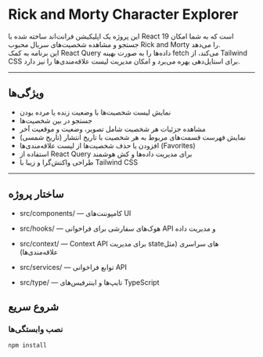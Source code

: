 # Rick and Morty Character Explorer

این پروژه یک اپلیکیشن فرانت‌اند ساخته شده با React 19 است که به شما امکان جستجو و مشاهده شخصیت‌های سریال محبوب Rick and Morty را می‌دهد.  
این برنامه به کمک React Query داده‌ها را به صورت بهینه fetch می‌کند، از Tailwind CSS برای استایل‌دهی بهره می‌برد و امکان مدیریت لیست علاقه‌مندی‌ها را نیز دارد.

---

## ویژگی‌ها

- نمایش لیست شخصیت‌ها با وضعیت زنده یا مرده بودن  
- جستجو در بین شخصیت‌ها  
- مشاهده جزئیات هر شخصیت شامل تصویر، وضعیت و موقعیت آخر  
- نمایش فهرست قسمت‌های مربوط به هر شخصیت با تاریخ انتشار (تاریخ شمسی)  
- افزودن یا حذف شخصیت‌ها از لیست علاقه‌مندی‌ها (Favorites)  
- استفاده از React Query برای مدیریت داده‌ها و کش هوشمند  
- طراحی واکنش‌گرا و زیبا با Tailwind CSS  

---

## ساختار پروژه
- src/components/ — کامپوننت‌های UI

- src/hooks/ — هوک‌های سفارشی برای فراخوانی API و مدیریت داده

- src/context/ — Context API برای مدیریت stateهای سراسری (مثل علاقه‌مندی‌ها)

- src/services/ — توابع فراخوانی API

- src/type/ — تایپ‌ها و اینترفیس‌های TypeScript



## شروع سریع

### نصب وابستگی‌ها

```bash
npm install
